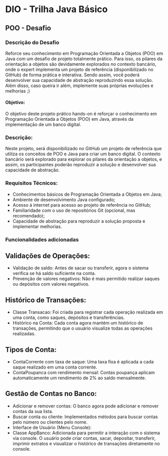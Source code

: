 # DIO - Trilha Java Básico

## POO - Desafio

### Descrição do Desafio

Reforce seu conhecimento em Programação Orientada a Objetos (POO) em Java com um desafio de projeto totalmente prático. Para isso, os pilares da orientação a objetos são devidamente explorados no contexto bancário, onde o expert implementa um projeto de referência (disponibilizado no GitHub) de forma prática e interativa. Sendo assim, você poderá desenvolver sua capacidade de abstração reproduzindo essa solução. Além disso, caso queira ir além, implemente suas próprias evoluções e melhorias ;)

#### Objetivo:
O objetivo deste projeto prático hands-on é reforçar o conhecimento em Programação Orientada a Objetos (POO) em Java, através da implementação de um banco digital.

### Descrição:
Neste projeto, será disponibilizado no GitHub um projeto de referência que utiliza os conceitos de POO e Java para criar um banco digital. O contexto bancário será explorado para explorar os pilares da orientação a objetos, e assim, os participantes poderão reproduzir a solução e desenvolver sua capacidade de abstração.

### Requisitos Técnicos:
- Conhecimentos básicos de Programação Orientada a Objetos em Java;
- Ambiente de desenvolvimento Java configurado;
- Acesso à internet para acesso ao projeto de referência no GitHub;
- Familiaridade com o uso de repositórios Git (opcional, mas recomendado);
- Capacidade de abstração para reproduzir a solução proposta e implementar melhorias.

### Funcionalidades adicionadas

## Validações de Operações:

- Validação de saldo: Antes de sacar ou transferir, agora o sistema verifica se há saldo suficiente na conta.
- Prevenção de valores negativos: Não é mais permitido realizar saques ou depósitos com valores negativos.

## Histórico de Transações:

- Classe Transacao: Foi criada para registrar cada operação realizada em uma conta, como saques, depósitos e transferências.
- Histórico na Conta: Cada conta agora mantém um histórico de transações, permitindo que o usuário visualize todas as operações realizadas.

## Tipos de Conta:

- ContaCorrente com taxa de saque: Uma taxa fixa é aplicada a cada saque realizado em uma conta corrente.
- ContaPoupanca com rendimento mensal: Contas poupança aplicam automaticamente um rendimento de 2% ao saldo mensalmente.

## Gestão de Contas no Banco:

- Adicionar e remover contas: O banco agora pode adicionar e remover contas da sua lista.
- Buscar conta ou cliente: Implementados métodos para buscar contas pelo número ou clientes pelo nome.
- Interface de Usuário (Menu Console):
- Classe AppBanco: Adicionada para permitir a interação com o sistema via console. O usuário pode criar contas, sacar, depositar, transferir, imprimir extratos e visualizar o histórico de transações diretamente no console.



